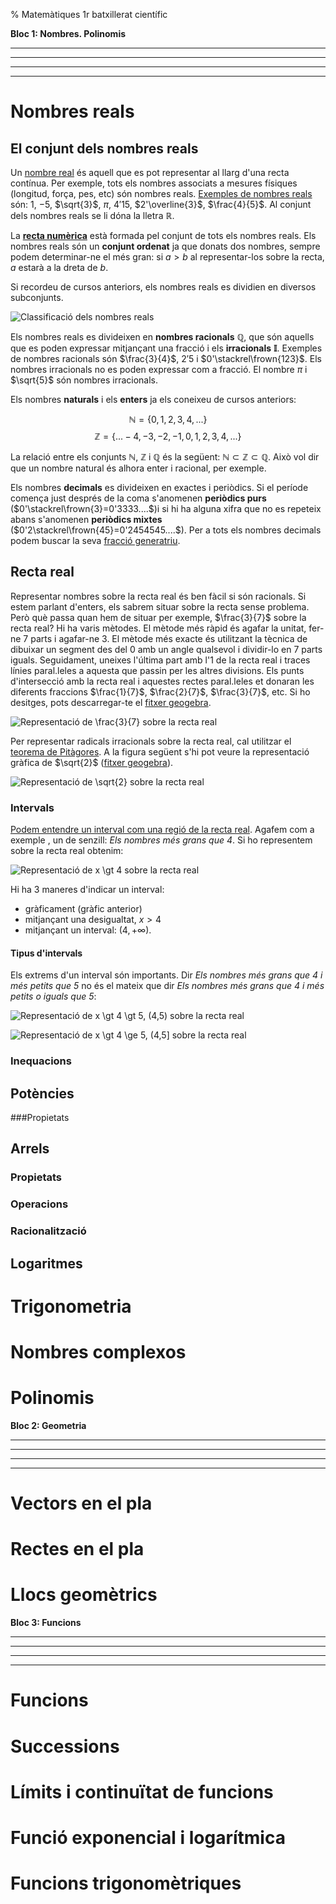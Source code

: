 % Matemàtiques 1r batxillerat científic


__Bloc 1: Nombres. Polinomis__

---

---

---

---

# Nombres reals
## El conjunt dels nombres reals
Un [nombre real](https://en.wikipedia.org/wiki/Real_number) és aquell que es pot representar al llarg d'una recta contínua. Per exemple, tots els nombres associats a mesures físiques (longitud, força, pes, etc) són nombres reals. [Exemples de nombres reals](http://www.mathsisfun.com/numbers/real-numbers.html) són: $1$, $-5$, $\sqrt{3}$, $\pi$, $4'15$, $2'\overline{3}$, $\frac{4}{5}$. Al conjunt dels nombres reals se li dóna la lletra __$\mathbb{R}$__.

La [__recta numèrica__](https://ca.wikipedia.org/wiki/Recta_num%C3%A8rica) està formada pel conjunt de tots els nombres reals. Els nombres reals són un __conjunt ordenat__ ja que donats dos nombres, sempre podem determinar-ne el més gran: si $a \gt b$ al representar-los sobre la recta, $a$ estarà a la dreta de $b$.

Si recordeu de cursos anteriors, els nombres reals es dividien en diversos subconjunts. 

![*Classificació dels nombres reals*](img/classificacio_reals_1.png)

Els nombres reals es divideixen en __nombres racionals__ __$\mathbb{Q}$__, que són aquells que es poden expressar mitjançant una fracció i els __irracionals__ __$\mathbb{I}$__. Exemples de nombres racionals són $\frac{3}{4}$, $2'5$ i $0'\stackrel\frown{123}$. Els nombres irracionals no es poden expressar com a fracció. El nombre $\pi$ i $\sqrt{5}$ són nombres irracionals.

Els nombres __naturals__ i els __enters__ ja els coneixeu de cursos anteriors:

$$\mathbb{N}=\{0, 1, 2, 3, 4,...\}$$
$$\mathbb{Z}=\{...-4, -3, -2, -1, 0, 1, 2, 3, 4,...\}$$

La relació entre els conjunts $\mathbb{N}$, $\mathbb{Z}$ i $\mathbb{Q}$ és la següent: $\mathbb{N} \subset \mathbb{Z} \subset \mathbb{Q}$. Això vol dir que un nombre natural és alhora enter i racional, per exemple.

Els nombres __decimals__ es divideixen en exactes i periòdics. Si el període comença just després de la coma s'anomenen __periòdics purs__  ($0'\stackrel\frown{3}=0'3333....$)i si hi ha alguna xifra que no es repeteix abans s'anomenen __periòdics mixtes__ ($0'2\stackrel\frown{45}=0'2454545....$). Per a tots els nombres decimals podem buscar la seva [fracció generatriu](http://www.edu365.cat/eso/muds/matematiques/edad/eso4B/reales/q1_contenidos1b.htm).

## Recta real

Representar nombres sobre la recta real és ben fàcil si són racionals. Si estem parlant d'enters, els sabrem situar sobre la recta sense problema. Però què passa quan hem de situar per exemple, $\frac{3}{7}$ sobre la recta real? Hi ha varis mètodes. El mètode més ràpid és agafar la unitat, fer-ne 7 parts i agafar-ne 3. El mètode més exacte és utilitzant la tècnica de dibuixar un segment des del 0 amb un angle qualsevol i dividir-lo en 7 parts iguals. Seguidament, uneixes l'última part amb l'$1$ de la recta real i traces línies paral.leles a aquesta que passin per les altres divisions. Els punts d'intersecció amb la recta real i aquestes rectes paral.leles et donaran les diferents fraccions $\frac{1}{7}$, $\frac{2}{7}$, $\frac{3}{7}$, etc. Si ho desitges, pots descarregar-te el [fitxer geogebra](ggb/fraccions_recta_real_1.ggb).

![*Representació de $\frac{3}{7}$ sobre la recta real*](img/fraccions_recta_real_1.png)

Per representar radicals irracionals sobre la recta real, cal utilitzar el [teorema de Pitàgores](https://ca.wikipedia.org/wiki/Teorema_de_Pit%C3%A0gores). A la figura següent s'hi pot veure la representació gràfica de $\sqrt{2}$ ([fitxer geogebra](ggb/arrel_de_dos_1.ggb)).

![*Representació de $\sqrt{2}$ sobre la recta real*](img/arrel_de_dos_1.png)

### Intervals

[Podem entendre un interval com una regió de la recta real](http://proyectodescartes.org/EDAD/materiales_didacticos/EDAD_4eso_B_cat_reales-JS/index.htm). Agafem com a exemple , un de senzill: *Els nombres més grans que 4*. Si ho representem sobre la recta real obtenim:

![*Representació de $x \gt 4$ sobre la recta real*](img/interval1_rectareal_1.png)

Hi ha 3 maneres d'indicar un interval: 

* gràficament (gràfic anterior)
* mitjançant una desigualtat, $x>4$
* mitjançant un interval: $(4,+\infty)$. 

#### Tipus d'intervals

Els extrems d'un interval són importants. Dir *Els nombres més grans que $4$ i més petits que $5$* no és el mateix que dir *Els nombres més grans que $4$ i més petits o iguals que $5$*:

 ![*Representació de $x \gt 4 \gt 5$, $(4,5)$ sobre la recta real*](img/interval2_rectareal_1.png)

 ![*Representació de $x \gt 4 \ge 5$, $(4,5]$ sobre la recta real*](img/interval3_rectareal_1.png)

### Inequacions
## Potències
###Propietats
## Arrels
### Propietats
### Operacions
### Racionalització
## Logaritmes


# Trigonometria
# Nombres complexos
# Polinomis



__Bloc 2: Geometria__

---

---

---

---

# Vectors en el pla
# Rectes en el pla
# Llocs geomètrics



__Bloc 3: Funcions__

---

---

---

---

# Funcions
# Successions
# Límits i continuïtat de funcions
# Funció exponencial i logarítmica
# Funcions trigonomètriques




